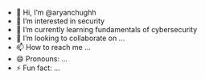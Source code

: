 - 👋 Hi, I’m @aryanchughh
- 👀 I’m interested in security
- 🌱 I’m currently learning fundamentals of cybersecurity
- 💞️ I’m looking to collaborate on ...
- 📫 How to reach me ...
- 😄 Pronouns: ...
- ⚡ Fun fact: ...

<!---
aryanchughh/aryanchughh is a ✨ special ✨ repository because its `README.md` (this file) appears on your GitHub profile.
You can click the Preview link to take a look at your changes.
--->
